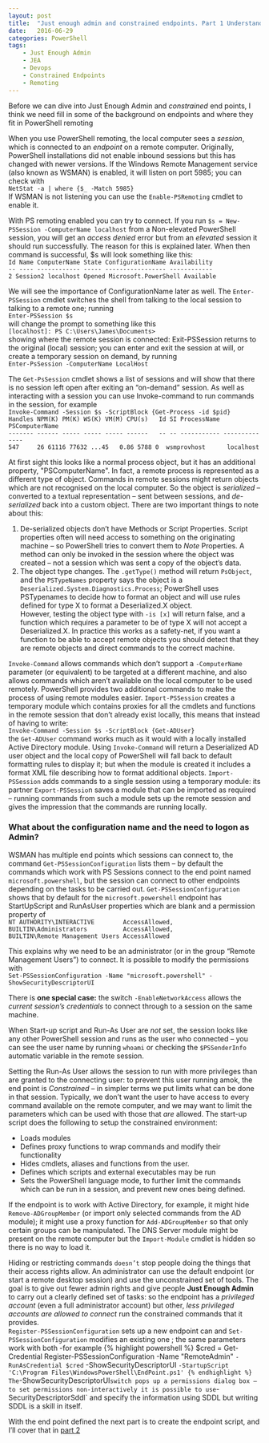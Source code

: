 ```yaml
---
layout: post
title:  "Just enough admin and constrained endpoints. Part 1 Understanding endpoints."
date:   2016-06-29
categories: PowerShell
tags:
    - Just Enough Admin
    - JEA
    - Devops
    - Constrained Endpoints
    - Remoting
---
```

Before we can dive into Just Enough Admin and _constrained_ end points, I think we need fill in some of the background on endpoints and where they fit in PowerShell remoting

When you use PowerShell remoting, the local computer sees a _session_, which is connected to an _endpoint_ on a remote computer. Originally, PowerShell installations did not enable inbound sessions but this has changed with newer versions. If the Windows Remote Management service (also known as WSMAN) is enabled, it will listen on port 5985; you can check with    
`NetStat -a | where {$_ -Match 5985}`    
If WSMAN is not listening you can use the `Enable-PSRemoting` cmdlet to enable it.

With PS remoting enabled you can try to connect. If you run
`$s = New-PSSession -ComputerName localhost`
from a Non-elevated PowerShell session, you will get an _access denied_ error but from an _elevated_ session it should run successfully. The reason for this is explained later. When then command is successful, $s will look something like this:    
`Id Name ComputerName State ConfigurationName Availability`    
`-- ---- ------------ ----- ----------------- ------------`    
`2 Session2 localhost Opened Microsoft.PowerShell Available`

We will see the importance of ConfigurationName later as well. The `Enter-PSSession` cmdlet switches the shell from talking to the local session to talking to a remote one; running    
`Enter-PSSession $s`    
will change the prompt to something like this    
`[localhost]: PS C:\Users\James\Documents>`    
showing where the remote session is connected: Exit-PSSession returns to the original (local) session; you can enter and exit the session at will, or create a temporary session on demand, by running    
`Enter-PsSession -ComputerName LocalHost`

The `Get-PsSession` cmdlet shows a list of sessions and will show that there is no session left open after exiting an “on-demand” session. As well as interacting with a session you can use Invoke-command to run commands in the session, for example    
`Invoke-Command -Session $s -ScriptBlock {Get-Process -id $pid}`     
`Handles NPM(K) PM(K) WS(K) VM(M) CPU(s)   Id SI ProcessName PSComputerName`    
`------- ------ ----- ----- ----- ------   -- -- ----------- --------------`    
`547     26 61116 77632 ...45   0.86 5788 0  wsmprovhost      localhost`

At first sight this looks like a normal process object, but it has an additional property, "PSComputerName". In fact, a remote process is represented as a different type of object. Commands in remote sessions might return objects which are not recognised on the local computer. So the object is _serialized_ – converted to a textual representation – sent between sessions, and _de-serialized_ back into a custom object. There are two important things to note about this:

1.  De-serialized objects don’t have Methods or Script Properties. Script properties often will need access to something on the originating machine – so PowerShell tries to convert them to _Note_ Properties. A method can only be invoked in the session where the object was created – not a session which was sent a copy of the object’s data.
2.  The object type changes. The `.getType()` method will return `PsObject`, and the `PSTypeNames` property says the object is a `Deserialized.System.Diagnostics.Process`; PowerShell uses PSTypenames to decide how to format an object and will use rules defined for type X to format a Deserialized.X object.    
However, testing the object type with `-is [x]` will return false, and a function which requires a parameter to be of type X will not accept a Deserialized.X. In practice this works as a safety-net, if you want a function to be able to accept remote objects you should detect that they are remote objects and direct commands to the correct machine.

`Invoke-Command` allows commands which don’t support a `-ComputerName` parameter (or equivalent) to be targeted at a different machine, and also allows commands which aren’t available on the local computer to be used remotely. PowerShell provides two additional commands to make the process of using remote modules easier. `Import-PSSession` creates a temporary module which contains proxies for all the cmdlets and functions in the remote session that don’t already exist locally, this means that instead of having to write:    
`Invoke-Command -Session $s -ScriptBlock {Get-ADUser}`   
the `Get-ADUser` command works much as it would with a locally installed Active Directory module. Using `Invoke-Command` will return a Deserialized AD user object and the local copy of PowerShell will fall back to default formatting rules to display it; but when the module is created it includes a format XML file describing how to format additional objects.
`Import-PSSession` adds commands to a single session using a temporary module: its partner `Export-PSSessio`n saves a module that can be imported as required – running commands from such a module sets up the remote session and gives the impression that the commands are running locally.

###  What about the configuration name and the need to logon as Admin?

WSMAN has multiple end points which sessions can connect to, the command `Get-PSSessionConfiguration` lists them – by default the commands which work with PS Sessions connect to the end point named `microsoft.powershell`, but the session can connect to other endpoints depending on the tasks to be carried out.
`Get-PSSessionConfiguration` shows that by default for the `microsoft.powershell` endpoint has StartUpScript and RunAsUser properties which are blank and a permission property of    
`NT AUTHORITY\INTERACTIVE        AccessAllowed,`    
`BUILTIN\Administrators          AccessAllowed,`    
`BUILTIN\Remote Management Users AccessAllowed`

This explains why we need to be an administrator (or in the group “Remote Management Users”) to connect. It is possible to modify the permissions with    
`Set-PSSessionConfiguration -Name "microsoft.powershell" -ShowSecurityDescriptorUI`

There is **one special case:** the switch `-EnableNetworkAccess` allows the _current session’s credentials_ to connect through to a session on the same machine.

When Start-up script and Run-As User are _not_ set, the session looks like any other PowerShell session and runs as the user who connected – you can see the user name by running `whoami` or checking the `$PSSenderInfo` automatic variable in the remote session.

Setting the Run-As User allows the session to run with more privileges than are granted to the connecting user: to prevent this user running amok, the end point is _Constrained_  – in simpler terms we put limits what can be done in that session. Typically, we don’t want the user to have access to every command available on the remote computer, and we may want to limit the parameters which can be used with those that _are_ allowed. The start-up script does the following to setup the constrained environment:

-  Loads modules
-  Defines proxy functions to wrap commands and modify their functionality
-  Hides cmdlets, aliases and functions from the user.
-  Defines which scripts and external executables may be run
-  Sets the PowerShell language mode, to further limit the commands which can be run in a session, and prevent new ones being defined.

If the endpoint is to work with Active Directory, for example, it might hide `Remove-ADGroupMember` (or import only selected commands from the AD module); it might use a proxy function for `Add-ADGroupMember` so that only certain groups can be manipulated. The DNS Server module might be present on the remote computer but the `Import-Module` cmdlet is hidden so there is no way to load it.

Hiding or restricting commands `doesn’t` stop people doing the things that their access rights allow. An administrator can use the default endpoint (or start a remote desktop session) and use the unconstrained set of tools. The goal is to give out fewer admin rights and give people **Just Enough Admin** to carry out a clearly defined set of tasks: so the endpoint has a _privileged account_ (even a full administrator account) but other, _less privileged accounts are allowed to connect_ run the constrained commands that it provides.    
`Register-PSSessionConfiguration` sets up a new endpoint can and `Set-PSSessionConfiguration` modifies an existing one ; the same parameters work with both -for example
{% highlight powershell %}
$cred = Get-Credential
Register-PSSessionConfiguration -Name "RemoteAdmin" `
                                -RunAsCredential $cred `
                                -ShowSecurityDescriptorUI  `
-StartupScript 'C:\Program Files\WindowsPowerShell\EndPoint.ps1'
{% endhighlight %}
The `-ShowSecurityDescriptorUI` switch pops up a permissions dialog box – to set permissions non-interactively it is possible to use `-SecurityDescriptorSddl` and specify the information using SDDL but writing SDDL is a skill in itself.

With the end point defined the next part is to create the endpoint script, and I’ll cover that in [part 2](/powershell/2016/07/01/Jea2.html)